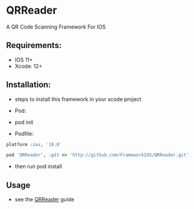 # QRReader
A QR Code Scanning Framework For IOS 

## Requirements:
- IOS 11+
- Xcode: 12+

## Installation:
- steps to install this framework in your xcode project

- Pod:
- pod init

- Podfile:
```ruby
platform :ios, '10.0'

pod 'QRReader', :git => 'http://github.com/FrameworkIOS/QRReader.git'
```
- then run pod install

## Usage
- see the [QRReader](https://github.com/FrameworkIOS/QRReader/blob/master/Docs/QrReader.md) guide

